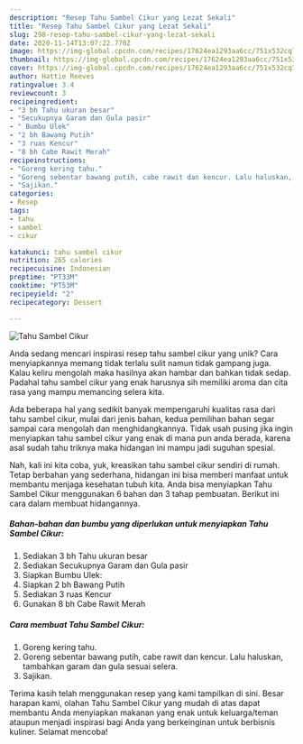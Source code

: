 ```yaml
---
description: "Resep Tahu Sambel Cikur yang Lezat Sekali"
title: "Resep Tahu Sambel Cikur yang Lezat Sekali"
slug: 298-resep-tahu-sambel-cikur-yang-lezat-sekali
date: 2020-11-14T13:07:22.770Z
image: https://img-global.cpcdn.com/recipes/17624ea1293aa6cc/751x532cq70/tahu-sambel-cikur-foto-resep-utama.jpg
thumbnail: https://img-global.cpcdn.com/recipes/17624ea1293aa6cc/751x532cq70/tahu-sambel-cikur-foto-resep-utama.jpg
cover: https://img-global.cpcdn.com/recipes/17624ea1293aa6cc/751x532cq70/tahu-sambel-cikur-foto-resep-utama.jpg
author: Hattie Reeves
ratingvalue: 3.4
reviewcount: 3
recipeingredient:
- "3 bh Tahu ukuran besar"
- "Secukupnya Garam dan Gula pasir"
- " Bumbu Ulek"
- "2 bh Bawang Putih"
- "3 ruas Kencur"
- "8 bh Cabe Rawit Merah"
recipeinstructions:
- "Goreng kering tahu."
- "Goreng sebentar bawang putih, cabe rawit dan kencur. Lalu haluskan, tambahkan garam dan gula sesuai selera."
- "Sajikan."
categories:
- Resep
tags:
- tahu
- sambel
- cikur

katakunci: tahu sambel cikur 
nutrition: 265 calories
recipecuisine: Indonesian
preptime: "PT33M"
cooktime: "PT53M"
recipeyield: "2"
recipecategory: Dessert

---
```



![Tahu Sambel Cikur](https://img-global.cpcdn.com/recipes/17624ea1293aa6cc/751x532cq70/tahu-sambel-cikur-foto-resep-utama.jpg)

Anda sedang mencari inspirasi resep tahu sambel cikur yang unik? Cara menyiapkannya memang tidak terlalu sulit namun tidak gampang juga. Kalau keliru mengolah maka hasilnya akan hambar dan bahkan tidak sedap. Padahal tahu sambel cikur yang enak harusnya sih memiliki aroma dan cita rasa yang mampu memancing selera kita.



Ada beberapa hal yang sedikit banyak mempengaruhi kualitas rasa dari tahu sambel cikur, mulai dari jenis bahan, kedua pemilihan bahan segar sampai cara mengolah dan menghidangkannya. Tidak usah pusing jika ingin menyiapkan tahu sambel cikur yang enak di mana pun anda berada, karena asal sudah tahu triknya maka hidangan ini mampu jadi suguhan spesial.


Nah, kali ini kita coba, yuk, kreasikan tahu sambel cikur sendiri di rumah. Tetap berbahan yang sederhana, hidangan ini bisa memberi manfaat untuk membantu menjaga kesehatan tubuh kita. Anda bisa menyiapkan Tahu Sambel Cikur menggunakan 6 bahan dan 3 tahap pembuatan. Berikut ini cara dalam membuat hidangannya.

<!--inarticleads1-->

##### Bahan-bahan dan bumbu yang diperlukan untuk menyiapkan Tahu Sambel Cikur:

1. Sediakan 3 bh Tahu ukuran besar
1. Sediakan Secukupnya Garam dan Gula pasir
1. Siapkan  Bumbu Ulek:
1. Siapkan 2 bh Bawang Putih
1. Sediakan 3 ruas Kencur
1. Gunakan 8 bh Cabe Rawit Merah




<!--inarticleads2-->

##### Cara membuat Tahu Sambel Cikur:

1. Goreng kering tahu.
1. Goreng sebentar bawang putih, cabe rawit dan kencur. Lalu haluskan, tambahkan garam dan gula sesuai selera.
1. Sajikan.




Terima kasih telah menggunakan resep yang kami tampilkan di sini. Besar harapan kami, olahan Tahu Sambel Cikur yang mudah di atas dapat membantu Anda menyiapkan makanan yang enak untuk keluarga/teman ataupun menjadi inspirasi bagi Anda yang berkeinginan untuk berbisnis kuliner. Selamat mencoba!

